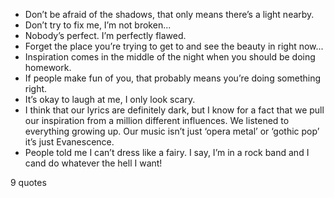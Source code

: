  - Don’t be afraid of the shadows, that only means there’s a light nearby.
 - Don’t try to fix me, I’m not broken...
 - Nobody’s perfect. I’m perfectly flawed.
 - Forget the place you’re trying to get to and see the beauty in right now...
 - Inspiration comes in the middle of the night when you should be doing homework.
 - If people make fun of you, that probably means you’re doing something right.
 - It’s okay to laugh at me, I only look scary.
 - I think that our lyrics are definitely dark, but I know for a fact that we pull our inspiration from a million different influences. We listened to everything growing up. Our music isn’t just ‘opera metal’ or ‘gothic pop’ it’s just Evanescence.
 - People told me I can’t dress like a fairy. I say, I’m in a rock band and I cand do whatever the hell I want!

9 quotes